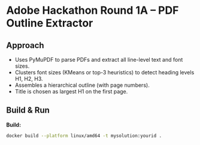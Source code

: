 # Adobe Hackathon Round 1A – PDF Outline Extractor

## Approach

- Uses PyMuPDF to parse PDFs and extract all line-level text and font sizes.
- Clusters font sizes (KMeans or top-3 heuristics) to detect heading levels H1, H2, H3.
- Assembles a hierarchical outline (with page numbers).
- Title is chosen as largest H1 on the first page.

## Build & Run

**Build:**
```bash
docker build --platform linux/amd64 -t mysolution:yourid .
